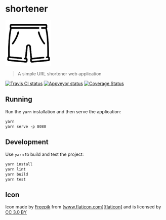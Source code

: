 # shortener

![Shortener Logo][logo]

> A simple URL shortener web application

[![Travis CI status][travis-badge]][travis]
[![Appveyor status][appveyor-badge]][appveyor]
[![Coverage Status][coverage-badge]][coverage]

## Running

Run the `yarn` installation and then serve the application:

```
yarn
yarn serve -p 8080
```

## Development

Use `yarn` to build and test the project:

```
yarn install
yarn lint
yarn build
yarn test
```

## Icon

Icon made by [Freepik][freepik] from [www.flaticon.com][flaticon] and is licensed by [CC 3.0 BY][cc-3-0-BY]

[logo]: www/images/icon/background/transparent/144x144.png "Logo"
[travis]: https://travis-ci.org/mattyclarkson/shortener "TravisCI"
[travis-badge]: https://travis-ci.org/mattyclarkson/shortener.svg?branch=master "TravisCI"
[appveyor]: https://ci.appveyor.com/project/mattyclarkson/shortener/branch/master "Appveyor"
[appveyor-badge]: https://ci.appveyor.com/api/projects/status/0000000000000000/branch/master?svg=true "Appveyor"
[coverage]: https://coveralls.io/github/mattyclarkson/shortener?branch=master "Coveralls"
[coverage-badge]: https://coveralls.io/repos/github/mattyclarkson/shortener/badge.svg?branch=master "Coveralls"
[freepik]: http://www.freepik.com "Freepik"
[flaticon]: https:/www.flaticon.com "FlatIcon"
[cc-3-0-BY]: http://creativecommons.org/licenses/by/3.0/ "Creative Commons BY 3.0"

